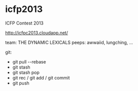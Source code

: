 icfp2013
========

ICFP Contest 2013

http://icfpc2013.cloudapp.net/

team: THE DYNAMIC LEXICALS
peeps: awwaiid, lungching, ...


git:
* git pull --rebase
* git stash
* git stash pop
* git rec / git add / git commit
* git push

